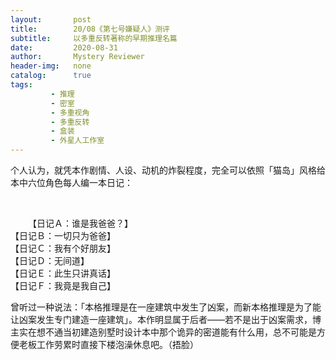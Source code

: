 ```yaml
---
layout:       post
title:        20/08《第七号嫌疑人》测评
subtitle:     以多重反转著称的早期推理名篇
date:         2020-08-31
author:       Mystery Reviewer
header-img:   none
catalog:      true
tags:
         - 推理
         - 密室
         - 多重视角
         - 多重反转
         - 盒装
         - 外星人工作室
---
```


个人认为，就凭本作剧情、人设、动机的炸裂程度，完全可以依照「猫岛」风格给本中六位角色每人编一本日记：
 
​<p style="text-indent: 2em;">【日记Ａ：谁是我爸爸？】<br>
【日记Ｂ：一切只为爸爸】<br>
【日记Ｃ：我有个好朋友】<br>
【日记Ｄ：无间道】     <br>
【日记Ｅ：此生只讲真话】<br>
【日记Ｆ：我竟是我自己】</p>

曾听过一种说法：「本格推理是在一座建筑中发生了凶案，而新本格推理是为了能让凶案发生专门建造一座建筑」。本作明显属于后者——若不是出于凶案需求，博主实在想不通当初建造别墅时设计本中那个诡异的密道能有什么用，总不可能是方便老板工作劳累时直接下楼泡澡休息吧。（捂脸）

